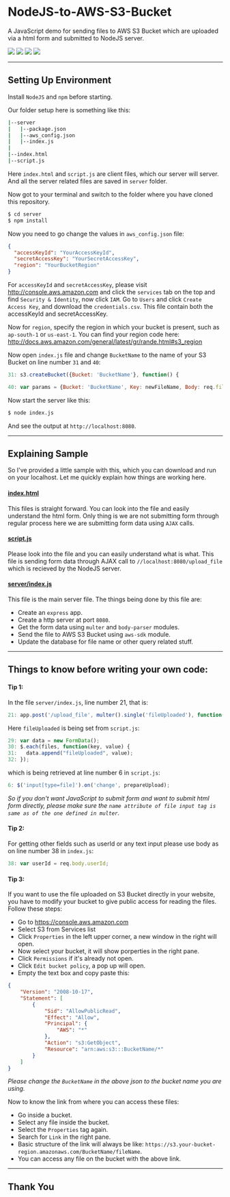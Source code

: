 # NodeJS-to-AWS-S3-Bucket

A JavaScript demo for sending files to AWS S3 Bucket which are uploaded via a html form and submitted to NodeJS server.

<img src ="https://img.shields.io/badge/Language-JavaSript-blue.svg" />
<img src ="https://img.shields.io/badge/Platform-NodeJS-brightgreen.svg" />
<img src ="https://img.shields.io/badge/AWS-S3-orange.svg" />
<img src ="https://img.shields.io/badge/Status-Complete-green.svg" />

---

## Setting Up Environment

Install `NodeJS` and `npm` before starting.

Our folder setup here is something like this:

```sh
|--server
|   |--package.json
|   |--aws_config.json
|   |--index.js
|
|--index.html
|--script.js
```

Here `index.html` and `script.js` are client files, which our server will server. And all the server related files are saved in `server` folder.

Now got to your terminal and switch to the folder where you have cloned this repository.

```sh
$ cd server
$ npm install
```

Now you need to go change the values in `aws_config.json` file:

```json
{
  "accessKeyId": "YourAccessKeyId",
  "secretAccessKey": "YourSecretAccessKey",
  "region": "YourBucketRegion"
}
```

For `accessKeyId` and `secretAccessKey`, please visit http://console.aws.amazon.com and click the `services` tab on the top and find `Security & Identity`, now click `IAM`. Go to `Users` and click `Create Access Key`, and download the `credentials.csv`. This file contain both the accessKeyId and secretAccessKey.

Now for `region`, specify the region in which your bucket is present, such as `ap-south-1` or `us-east-1`. You can find your region code here: http://docs.aws.amazon.com/general/latest/gr/rande.html#s3_region

Now open `index.js` file and change `BucketName` to the name of your S3 Bucket on line number `31` and `40`:

```javascript
31: s3.createBucket({Bucket: 'BucketName'}, function() {

40: var params = {Bucket: 'BucketName', Key: newFileName, Body: req.file.buffer};
```

Now start the server like this:

```sh
$ node index.js
```

And see the output at `http://localhost:8080`.

---

## Explaining Sample

So I've provided a little sample with this, which you can download and run on your localhost. Let me quickly explain how things are working here.

#### [index.html](index.html)

This files is straight forward. You can look into the file and easily understand the html form. Only thing is we are not submitting form through regular process here we are submitting form data using `AJAX` calls.

#### [script.js](script.js)

Please look into the file and you can easily understand what is what. This file is sending form data through AJAX call to `//localhost:8080/upload_file` which is recieved by the NodeJS server.

#### [server/index.js](server/index.js)

This file is the main server file. The things being done by this file are:

- Create an `express` app.
- Create a http server at port `8080`.
- Get the form data using `multer` and `body-parser` modules.
- Send the file to AWS S3 Bucket using `aws-sdk` module.
- Update the database for file name or other query related stuff.

---

## Things to know before writing your own code:

#### Tip 1:

In the file `server/index.js`, line number 21, that is:

```javascript
21: app.post('/upload_file', multer().single('fileUploaded'), function(req, res, next) {
```

Here `fileUploaded` is being set from `script.js`:

```javascript
29: var data = new FormData();
30: $.each(files, function(key, value) {
31:   data.append("fileUploaded", value);
32: });
```

which is being retrieved at line number 6 in `script.js`:

```javascript
6: $('input[type=file]').on('change', prepareUpload);
```

*So if you don't want JavaScript to submit form and want to submit html form directly, please make sure the `name attribute of file input tag is same as of the one defined in multer`.*

#### Tip 2:

For getting other fields such as userId or any text input please use body as on line number 38 in `index.js`:

```javascript
38: var userId = req.body.userId;
```

#### Tip 3:

If you want to use the file uploaded on S3 Bucket directly in your website, you have to modify your bucket to give public access for reading the files. Follow these steps:

- Go to https://console.aws.amazon.com
- Select S3 from Services list
- Click `Properties` in the left upper corner, a new window in the right will open.
- Now select your bucket, it will show porperties in the right pane.
- Click `Permissions` if it's already not open.
- Click `Edit bucket policy`, a pop up will open.
- Empty the text box and copy paste this:

```json
{
	"Version": "2008-10-17",
	"Statement": [
		{
			"Sid": "AllowPublicRead",
			"Effect": "Allow",
			"Principal": {
				"AWS": "*"
			},
			"Action": "s3:GetObject",
			"Resource": "arn:aws:s3:::BucketName/*"
		}
	]
}
```

*Please change the `BucketName` in the above json to the bucket name you are using.*

Now to know the link from where you can access these files:

- Go inside a bucket.
- Select any file inside the bucket.
- Select the `Properties` tag again.
- Search for `Link` in the right pane.
- Basic structure of the link will always be like: `https://s3.your-bucket-region.amazonaws.com/BucketName/fileName`.
- You can access any file on the bucket with the above link.

---

## Thank You

